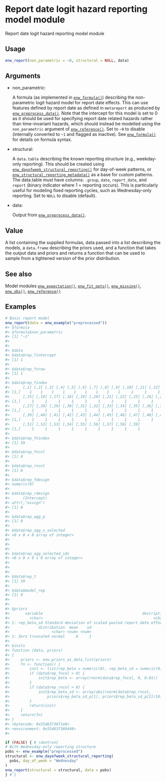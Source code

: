 # Report date logit hazard reporting model module

Report date logit hazard reporting model module

## Usage

``` r
enw_report(non_parametric = ~0, structural = NULL, data)
```

## Arguments

- non_parametric:

  A formula (as implemented in
  [`enw_formula()`](https://package.epinowcast.org/dev/reference/enw_formula.md))
  describing the non-parametric logit hazard model for report date
  effects. This can use features defined by report date as defined in
  `metareport` as produced by
  [`enw_preprocess_data()`](https://package.epinowcast.org/dev/reference/enw_preprocess_data.md).
  Note that the intercept for this model is set to 0 as it should be
  used for specifying report date related hazards rather than
  time-invariant hazards, which should instead be modelled using the
  `non_parametric` argument of
  [`enw_reference()`](https://package.epinowcast.org/dev/reference/enw_reference.md).
  Set to `~0` to disable (internally converted to `~1` and flagged as
  inactive). See
  [`enw_formula()`](https://package.epinowcast.org/dev/reference/enw_formula.md)
  for details on formula syntax.

- structural:

  A `data.table` describing the known reporting structure (e.g.,
  weekday-only reporting). This should be created using
  [`enw_dayofweek_structural_reporting()`](https://package.epinowcast.org/dev/reference/enw_dayofweek_structural_reporting.md)
  for day-of-week patterns, or
  [`enw_structural_reporting_metadata()`](https://package.epinowcast.org/dev/reference/enw_structural_reporting_metadata.md)
  as a base for custom patterns. The data.table must have columns:
  `.group`, `date`, `report_date`, and `report` (binary indicator where
  1 = reporting occurs). This is particularly useful for modeling fixed
  reporting cycles, such as Wednesday-only reporting. Set to `NULL` to
  disable (default).

- data:

  Output from
  [`enw_preprocess_data()`](https://package.epinowcast.org/dev/reference/enw_preprocess_data.md).

## Value

A list containing the supplied formulas, data passed into a list
describing the models, a `data.frame` describing the priors used, and a
function that takes the output data and priors and returns a function
that can be used to sample from a tightened version of the prior
distribution.

## See also

Model modules
[`enw_expectation()`](https://package.epinowcast.org/dev/reference/enw_expectation.md),
[`enw_fit_opts()`](https://package.epinowcast.org/dev/reference/enw_fit_opts.md),
[`enw_missing()`](https://package.epinowcast.org/dev/reference/enw_missing.md),
[`enw_obs()`](https://package.epinowcast.org/dev/reference/enw_obs.md),
[`enw_reference()`](https://package.epinowcast.org/dev/reference/enw_reference.md)

## Examples

``` r
# Basic report model
enw_report(data = enw_example("preprocessed"))
#> $formula
#> $formula$non_parametric
#> [1] "~1"
#> 
#> 
#> $data
#> $data$rep_fintercept
#> [1] 1
#> 
#> $data$rep_fnrow
#> [1] 1
#> 
#> $data$rep_findex
#>      [,1] [,2] [,3] [,4] [,5] [,6] [,7] [,8] [,9] [,10] [,11] [,12] [,13] [,14]
#> [1,]    1    1    1    1    1    1    1    1    1     1     1     1     1     1
#>      [,15] [,16] [,17] [,18] [,19] [,20] [,21] [,22] [,23] [,24] [,25] [,26]
#> [1,]     1     1     1     1     1     1     1     1     1     1     1     1
#>      [,27] [,28] [,29] [,30] [,31] [,32] [,33] [,34] [,35] [,36] [,37] [,38]
#> [1,]     1     1     1     1     1     1     1     1     1     1     1     1
#>      [,39] [,40] [,41] [,42] [,43] [,44] [,45] [,46] [,47] [,48] [,49] [,50]
#> [1,]     1     1     1     1     1     1     1     1     1     1     1     1
#>      [,51] [,52] [,53] [,54] [,55] [,56] [,57] [,58] [,59]
#> [1,]     1     1     1     1     1     1     1     1     1
#> 
#> $data$rep_fnindex
#> [1] 59
#> 
#> $data$rep_fncol
#> [1] 0
#> 
#> $data$rep_rncol
#> [1] 0
#> 
#> $data$rep_fdesign
#> numeric(0)
#> 
#> $data$rep_rdesign
#>      (Intercept)
#> attr(,"assign")
#> [1] 0
#> 
#> $data$rep_agg_p
#> [1] 0
#> 
#> $data$rep_agg_n_selected
#> <0 x 0 x 0 array of integer>
#>     
#> 
#> 
#> $data$rep_agg_selected_idx
#> <0 x 0 x 0 x 0 array of integer>
#>     
#> 
#> 
#> $data$rep_t
#> [1] 59
#> 
#> $data$model_rep
#> [1] 0
#> 
#> 
#> $priors
#>       variable                                             description
#>         <char>                                                  <char>
#> 1: rep_beta_sd Standard deviation of scaled pooled report date effects
#>             distribution  mean    sd
#>                   <char> <num> <num>
#> 1: Zero truncated normal     0     1
#> 
#> $inits
#> function (data, priors) 
#> {
#>     priors <- enw_priors_as_data_list(priors)
#>     fn <- function() {
#>         init <- list(rep_beta = numeric(0), rep_beta_sd = numeric(0))
#>         if (data$rep_fncol > 0) {
#>             init$rep_beta <- array(rnorm(data$rep_fncol, 0, 0.01))
#>         }
#>         if (data$rep_rncol > 0) {
#>             init$rep_beta_sd <- array(abs(rnorm(data$rep_rncol, 
#>                 priors$rep_beta_sd_p[1], priors$rep_beta_sd_p[2]/10)))
#>         }
#>         return(init)
#>     }
#>     return(fn)
#> }
#> <bytecode: 0x55d63736f1e0>
#> <environment: 0x55d637369448>
#> 

if (FALSE) { # \dontrun{
# With Wednesday-only reporting structure
pobs <- enw_example("preprocessed")
structural <- enw_dayofweek_structural_reporting(
  pobs, day_of_week = "Wednesday"
)
enw_report(structural = structural, data = pobs)
} # }
```
